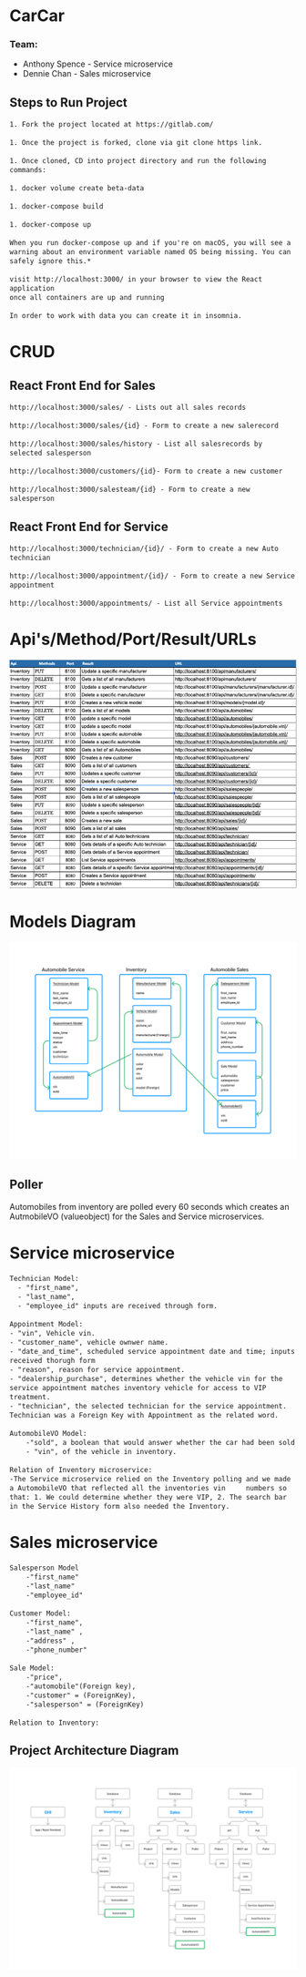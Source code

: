 # CarCar

### Team:

* Anthony Spence - Service microservice
* Dennie Chan - Sales microservice

## Steps to Run Project
```
1. Fork the project located at https://gitlab.com/

1. Once the project is forked, clone via git clone https link.

1. Once cloned, CD into project directory and run the following commands:

1. docker volume create beta-data

1. docker-compose build

1. docker-compose up

When you run docker-compose up and if you're on macOS, you will see a 
warning about an environment variable named OS being missing. You can safely ignore this.*

visit http://localhost:3000/ in your browser to view the React application 
once all containers are up and running

In order to work with data you can create it in insomnia.
```


# CRUD


 ## React Front End for Sales

 ```
http://localhost:3000/sales/ - Lists out all sales records

http://localhost:3000/sales/{id} - Form to create a new salerecord

http://localhost:3000/sales/history - List all salesrecords by selected salesperson

http://localhost:3000/customers/{id}- Form to create a new customer

http://localhost:3000/salesteam/{id} - Form to create a new salesperson
```


## React Front End for Service

```
http://localhost:3000/technician/{id}/ - Form to create a new Auto technician

http://localhost:3000/appointment/{id}/ - Form to create a new Service appointment

http://localhost:3000/appointments/ - List all Service appointments
```
# Api's/Method/Port/Result/URLs
![](images/REST%20API%20diagram.png)


# Models Diagram
![](images/Beta%20Project%20Model%20Diagram.png)

## Poller
Automobiles from inventory are polled every 60 seconds which creates an AutmobileVO (valueobject) for the Sales and Service microservices.

# Service microservice

```
Technician Model:
  - "first_name",
  - "last_name",
  - "employee_id" inputs are received through form.

Appointment Model:
- "vin", Vehicle vin.
- "customer_name", vehicle ownwer name.
- "date_and_time", scheduled service appointment date and time; inputs received thorugh form
- "reason", reason for service appointment.
- "dealership_purchase", determines whether the vehicle vin for the service appointment matches inventory vehicle for access to VIP treatment.
- "technician", the selected technician for the service appointment. Technician was a Foreign Key with Appointment as the related word.

AutomobileVO Model:
    -"sold", a boolean that would answer whether the car had been sold
    - "vin", of the vehicle in inventory.

Relation of Inventory microservice:
-The Service microservice relied on the Inventory polling and we made a AutomobileVO that reflected all the inventories vin     numbers so that: 1. We could determine whether they were VIP, 2. The search bar in the Service History form also needed the Inventory.
```



# Sales microservice
```
Salesperson Model
    -"first_name"
    -"last_name"
    -"employee_id" 

Customer Model:
    -"first_name",
    -"last_name" ,
    -"address" ,
    -"phone_number"  

Sale Model:
    -"price",
    -"automobile"(Foreign key),
    -"customer" = (ForeignKey),
    -"salesperson" = (ForeignKey)

Relation to Inventory:
```



## Project Architecture Diagram
![](images/Car%20Car%20project%20architecture.png)


